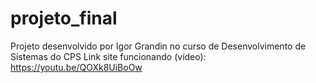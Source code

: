 # projeto_final
 Projeto desenvolvido por Igor Grandin no curso de Desenvolvimento de Sistemas do CPS
 Link site funcionando (vídeo): https://youtu.be/QOXk8UiBoOw
